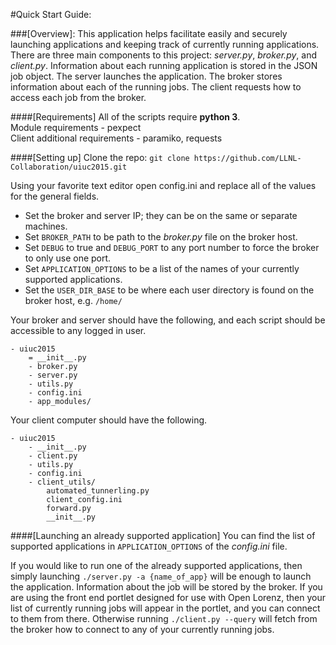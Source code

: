 #Quick Start Guide:

###[Overview]:
This application helps facilitate easily and securely launching applications and keeping track of currently running applications. There are three main components to this project: *server.py*, *broker.py*, and *client.py*. Information about each running application is stored in the JSON job object. The server launches the application. The broker stores information about each of the running jobs. The client requests how to access each job from the broker.

####[Requirements]
All of the scripts require **python 3**.  
Module requirements - pexpect  
Client additional requirements - paramiko, requests  

####[Setting up]
Clone the repo:
`git clone https://github.com/LLNL-Collaboration/uiuc2015.git`

Using your favorite text editor open config.ini and replace all of the values for the general fields. 
- Set the broker and server IP; they can be on the same or separate machines. 
- Set `BROKER_PATH` to be path to the *broker.py* file on the broker host.
- Set `DEBUG` to true and `DEBUG_PORT` to any port number to force the broker to only use one port.
- Set `APPLICATION_OPTIONS` to be a list of the names of your currently supported applications.
- Set the `USER_DIR_BASE` to be where each user directory is found on the broker host, e.g. `/home/`

Your broker and server should have the following, and each script should be accessible to any logged in user.

	- uiuc2015
		= __init__.py
		- broker.py
		- server.py
		- utils.py
		- config.ini
		- app_modules/

Your client computer should have the following.

	- uiuc2015
		- __init__.py
		- client.py
		- utils.py
		- config.ini
		- client_utils/
			automated_tunnerling.py
			client_config.ini
			forward.py
			__init__.py

####[Launching an already supported application]
You can find the list of supported applications in `APPLICATION_OPTIONS` of the *config.ini* file.

If you would like to run one of the already supported applications, then simply launching `./server.py -a {name_of_app}` will be enough to launch the application. Information about the job will be stored by the broker. If you are using the front end portlet designed for use with Open Lorenz, then your list of currently running jobs will appear in the portlet, and you can connect to them from there. Otherwise running `./client.py --query` will fetch from the broker how to connect to any of your currently running jobs.

